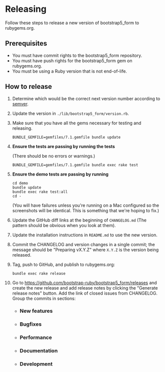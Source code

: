 # Releasing

Follow these steps to release a new version of bootstrap5_form to rubygems.org.

## Prerequisites

* You must have commit rights to the bootstrap5_form repository.
* You must have push rights for the bootstrap5_form gem on rubygems.org.
* You must be using a Ruby version that is not end-of-life.

## How to release

1. Determine which would be the correct next version number according to [semver](http://semver.org/).
2. Update the version in `./lib/bootstrap5_form/version.rb`.
3. Make sure that you have all the gems necessary for testing and releasing.

       BUNDLE_GEMFILE=gemfiles/7.1.gemfile bundle update

4. **Ensure the tests are passing by running the tests**

   (There should be no errors or warnings.)

       BUNDLE_GEMFILE=gemfiles/7.1.gemfile bundle exec rake test

5. **Ensure the demo tests are passing by running**

       cd demo
       bundle update
       bundle exec rake test:all
       cd -

   (You will have failures unless you're running on a Mac configured so the screenshots will be identical. This is something that we're hoping to fix.)

6. Update the GitHub diff links at the beginning of `CHANGELOG.md` (The pattern should be obvious when you look at them).
7. Update the installation instructions in `README.md` to use the new version.
8. Commit the CHANGELOG and version changes in a single commit; the message should be "Preparing vX.Y.Z" where `X.Y.Z` is the version being released.
9. Tag, push to GitHub, and publish to rubygems.org:

       bundle exec rake release

10. Go to https://github.com/bootstrap-ruby/bootstrap5_form/releases and create the new release and add release notes by clicking the "Generate release notes" button.
    Add the link of closed issues from CHANGELOG.
    Group the commits in sections:
    * ### New features
    * ### Bugfixes
    * ### Performance
    * ### Documentation
    * ### Development
